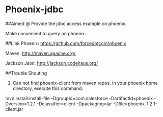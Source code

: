 # Phoenix-jdbc

##Aimed @
Provide the jdbc access example on phoenix.

Make convenient to query on phoenix.

##Link
Phoenix: https://github.com/forcedotcom/phoenix

Maven: http://maven.apache.org/

Jackson Json: http://jackson.codehaus.org/



##Trouble Shouting
1. Can not find phoenix-client from maven repos.
In your phoenix home directory, execute this command:

mvn install:install-file -DgroupId=com.salesforce -DartifactId=phoenix -Dversion=1.2.1 -Dclassifier=client -Dpackaging=jar -Dfile=phoenix-1.2.1-client.jar

